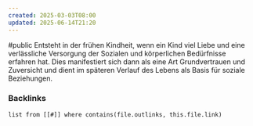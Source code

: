 ```yaml
---
created: 2025-03-03T08:00
updated: 2025-06-14T21:20
---
```

#public
Entsteht in der frühen Kindheit, wenn ein Kind viel Liebe und eine verlässliche Versorgung der Sozialen und körperlichen Bedürfnisse erfahren hat. Dies manifestiert sich dann als eine Art Grundvertrauen und Zuversicht und dient im späteren Verlauf des Lebens als Basis für soziale Beziehungen.

### Backlinks
```dataview 
list from [[#]] where contains(file.outlinks, this.file.link)
```

